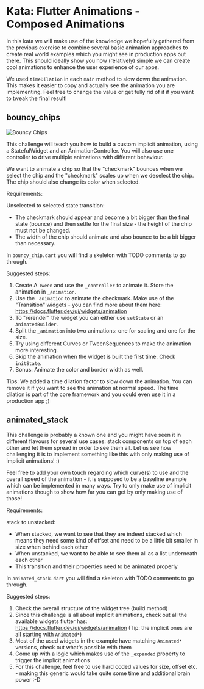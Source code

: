 # Kata: Flutter Animations - Composed Animations

In this kata we will make use of the knowledge we hopefully gathered from the previous exercise to combine several basic animation approaches to create real world examples which you might see in production apps out there. This should ideally show you how (relatively) simple we can create cool animations to enhance the user experience of our apps.

We used `timeDilation` in each `main` method to slow down the animation. This makes it easier to copy and actually see the animation you are implementing. Feel free to change the value or get fully rid of it if you want to tweak the final result!

## bouncy_chips

![Bouncy Chips](./bouncy_chip_solution.gif)

This challenge will teach you how to build a custom implicit animation, using a StatefulWidget and an AnimationController. You will also use one controller to drive multiple animations with different behaviour.

We want to animate a chip so that the "checkmark" bounces when we select the chip and the "checkmark" scales up when we deselect the chip. The chip should also change its color when selected.

Requirements:

Unselected to selected state transition:

- The checkmark should appear and become a bit bigger than the final state (bounce) and then settle for the final size - the height of the chip must not be changed.
- The width of the chip should animate and also bounce to be a bit bigger than necessary.

In `bouncy_chip.dart` you will find a skeleton with TODO comments to go through.

Suggested steps:

1. Create A `Tween` and use the `_controller` to animate it. Store the animation in `_animation`.
2. Use the `_animation` to animate the checkmark. Make use of the "Transition" widgets - you can find more about them here: https://docs.flutter.dev/ui/widgets/animation
3. To "rerender" the widget you can either use `setState` or an `AnimatedBuilder`.
4. Split the `_animation` into two animations: one for scaling and one for the size.
5. Try using different Curves or TweenSequences to make the animation more interesting.
6. Skip the animation when the widget is built the first time. Check `initState`.
7. Bonus: Animate the color and border width as well.

Tips:
We added a time dilation factor to slow down the animation. You can remove it if you want to see the animation at normal speed. The time dilation is part of the core framework and you could even use it in a production app ;)

## animated_stack

This challenge is probably a known one and you might have seen it in different flavours for several use cases: stack components on top of each other and let them spread in order to see them all. Let us see how challenging it is to implement something like this with only making use of implicit animations! :)

Feel free to add your own touch regarding which curve(s) to use and the overall speed of the animation - it is supposed to be a baseline example which can be implemented in many ways. Try to only make use of implicit animations though to show how far you can get by only making use of those!

Requirements:

stack to unstacked:

- When stacked, we want to see that they are indeed stacked which means they need some kind of offset and need to be a little bit smaller in size when behind each other
- When unstacked, we want to be able to see them all as a list underneath each other
- This transition and their properties need to be animated properly

In `animated_stack.dart` you will find a skeleton with TODO comments to go through.

Suggested steps:

1. Check the overall structure of the widget tree (build method)
2. Since this challenge is all about implicit animations, check out all the available widgets flutter has: https://docs.flutter.dev/ui/widgets/animation (Tip: the implicit ones are all starting with `Animated*`)
3. Most of the used widgets in the example have matching `Animated*` versions, check out what's possible with them
4. Come up with a logic which makes use of the `_expanded` property to trigger the implicit animations
5. For this challenge, feel free to use hard coded values for size, offset etc. - making this generic would take quite some time and additional brain power :-D
